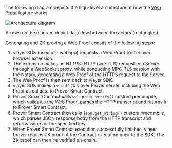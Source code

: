 The following diagram depicts the high-level architecture of how the [Web Proof](../../features/web.md) feature works:

![Architecture diagram](/images/architecture/web-proof.png)

Arrows on the diagram depict data flow between the actors (rectangles).

Generating and ZK-proving a Web Proof consits of the following steps:
1. vlayer SDK (used in a webapp) requests a Web Proof from vlayer browser extension.
2. The extension makes an HTTPS (HTTP over TLS) request to a Server through a WebSocket proxy, while conducting MPC-TLS session with the Notary, generating a Web Proof of the HTTPS request to the Server.
3. The Web Proof is then sent back to vlayer SDK.
4. vlayer SDK makes a `v_call` to vlayer Prover server, including the Web Proof as calldata to Prover Smart Contract.
5. Prover Smart Contract calls `web_proof.verify()` custom precompile, which validates the Web Proof, parses the HTTP transcript and returns it to Prover Smart Contract.
6. Prover Smart Contract then calls `json.get_string()` custom precompile, which parses JSON response body from the HTTP transcript and returns value for the specified key.
7. When Prover Smart Contract execution successfully finishes, vlayer Prover returns ZK proof of the Contract execution back to the SDK. The ZK proof can then be verified on-chain.